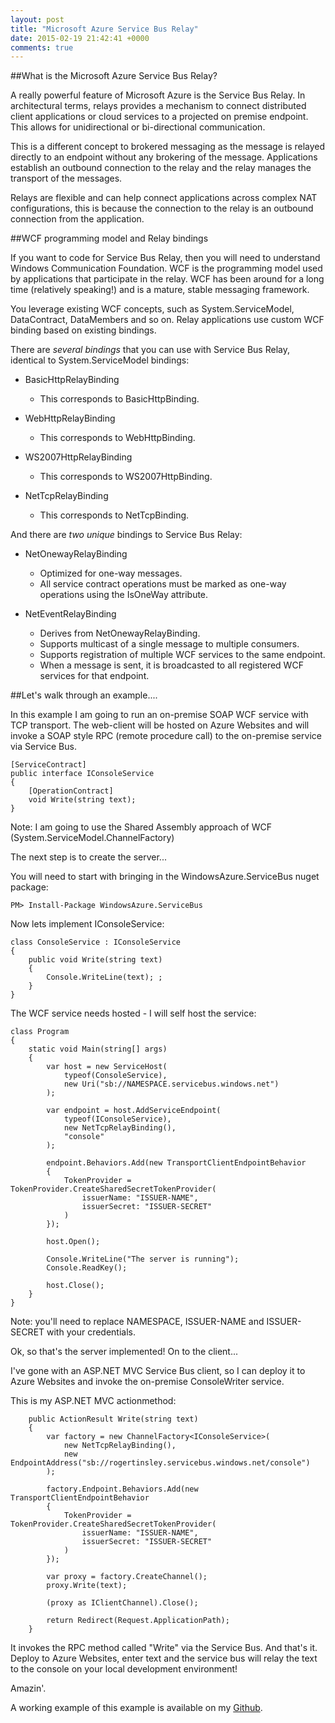 ```yaml
---
layout: post
title: "Microsoft Azure Service Bus Relay"
date: 2015-02-19 21:42:41 +0000
comments: true
---
```


##What is the Microsoft Azure Service Bus Relay?

A really powerful feature of Microsoft Azure is the Service Bus Relay. In architectural terms, relays provides a mechanism to connect distributed client applications or cloud services to a projected on premise endpoint. This allows for unidirectional or bi-directional communication.

This is a different concept to brokered messaging as the message is relayed directly to an endpoint without any brokering of the message. Applications establish an outbound connection to the relay and the relay manages the transport of the messages.

Relays are flexible and can help connect applications across complex NAT configurations, this is because the connection to the relay is an outbound connection from the application.

##WCF programming model and Relay bindings

If you want to code for Service Bus Relay, then you will need to understand Windows Communication Foundation. WCF is the programming model used by applications that participate in the relay. WCF has been around for a long time (relatively speaking!) and is a mature, stable messaging framework.

You leverage existing WCF concepts, such as System.ServiceModel, DataContract, DataMembers and so on. Relay applications use custom WCF binding based on existing bindings. 

There are *several bindings* that you can use with Service Bus Relay, identical to System.ServiceModel bindings:

* BasicHttpRelayBinding
	* This corresponds to BasicHttpBinding.

* WebHttpRelayBinding
	* This corresponds to WebHttpBinding.

* WS2007HttpRelayBinding
	* This corresponds to WS2007HttpBinding.

* NetTcpRelayBinding
	* This corresponds to NetTcpBinding.

And there are *two unique* bindings to Service Bus Relay:

* NetOnewayRelayBinding
	* Optimized for one-way messages.
	* All service contract operations must be marked as one-way operations using the IsOneWay attribute.

* NetEventRelayBinding
	* Derives from NetOnewayRelayBinding.
	* Supports multicast of a single message to multiple consumers.
	* Supports registration of multiple WCF services to the same endpoint.
	* When a message is sent, it is broadcasted to all registered WCF services for that endpoint.

##Let's walk through an example....

In this example I am going to run an on-premise SOAP WCF service with TCP transport. The web-client will be hosted on Azure Websites and will invoke a SOAP style RPC (remote procedure call) to the on-premise service via Service Bus.

    [ServiceContract]
    public interface IConsoleService
    {
        [OperationContract]
        void Write(string text);
    }

Note: I am going to use the Shared Assembly approach of WCF (System.ServiceModel.ChannelFactory<T>)

The next step is to create the server... 

You will need to start with bringing in the WindowsAzure.ServiceBus nuget package:
	
	PM> Install-Package WindowsAzure.ServiceBus

Now lets implement IConsoleService:

    class ConsoleService : IConsoleService
    {
        public void Write(string text)
        {
            Console.WriteLine(text); ;
        }
    }

The WCF service needs hosted - I will self host the service:

    class Program
    {
        static void Main(string[] args)
        {
            var host = new ServiceHost(
                typeof(ConsoleService), 
                new Uri("sb://NAMESPACE.servicebus.windows.net")
            );

            var endpoint = host.AddServiceEndpoint(
                typeof(IConsoleService), 
                new NetTcpRelayBinding(), 
                "console"
            );

            endpoint.Behaviors.Add(new TransportClientEndpointBehavior
            {
                TokenProvider = TokenProvider.CreateSharedSecretTokenProvider(
                    issuerName: "ISSUER-NAME", 
                    issuerSecret: "ISSUER-SECRET"
                )
            });

            host.Open();

            Console.WriteLine("The server is running");
            Console.ReadKey();

            host.Close();
        }
    }

Note: you'll need to replace NAMESPACE, ISSUER-NAME and ISSUER-SECRET with your credentials.

Ok, so that's the server implemented! On to the client...

I've gone with an ASP.NET MVC Service Bus client, so I can deploy it to Azure Websites and invoke the on-premise ConsoleWriter service.

This is my ASP.NET MVC actionmethod:

        public ActionResult Write(string text)
        {
            var factory = new ChannelFactory<IConsoleService>(
                new NetTcpRelayBinding(),
                new EndpointAddress("sb://rogertinsley.servicebus.windows.net/console")
            );

            factory.Endpoint.Behaviors.Add(new TransportClientEndpointBehavior
            {
                TokenProvider = TokenProvider.CreateSharedSecretTokenProvider(
                    issuerName: "ISSUER-NAME",
                    issuerSecret: "ISSUER-SECRET"
                )
            });

            var proxy = factory.CreateChannel();
            proxy.Write(text);

            (proxy as IClientChannel).Close();

            return Redirect(Request.ApplicationPath);
        }

It invokes the RPC method called "Write" via the Service Bus. And that's it. Deploy to Azure Websites, enter text and the service bus will relay the text to the console on your local development environment! 

Amazin'.

A working example of this example is available on my [Github](https://github.com/rogertinsley/servicebusrelay).